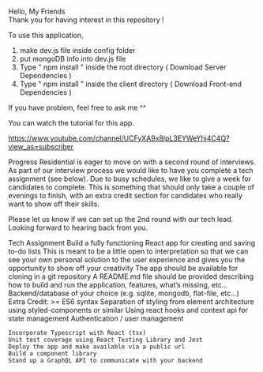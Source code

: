 Hello, My Friends  
Thank you for having interest in this repository ! 

To use this application, 

1. make dev.js file inside config folder 
2. put mongoDB info into dev.js file 
3. Type  " npm install " inside the root directory  ( Download Server Dependencies ) 
4. Type " npm install " inside the client directory ( Download Front-end Dependencies )


If you have problem, feel free to ask me ^^ 

You can watch the tutorial for this app.

https://www.youtube.com/channel/UCFyXA9x8lpL3EYWeYhj4C4Q?view_as=subscriber


Progress Residential is eager to move on with a second round of interviews. As part of our interview process we would like to have you complete a tech assignment (see below). Due to busy schedules, we like to give a week for candidates to complete. This is something that should only take a couple of evenings to finish, with an extra credit section for candidates who really want to show off their skills.

Please let us know if we can set up the 2nd round with our tech lead.
Looking forward to hearing back from you.
 
Tech Assignment
	Build a fully functioning React app for creating and saving to-do lists
	This is meant to be a little open to interpretation so that we can see your own personal solution to the user experience and gives you the opportunity to show off your creativity
	The app should be available for cloning in a git repository
	A README.md file should be provided describing how to build and run the application, features, what’s missing, etc…
	Backend/database of your choice (e.g. sqlite, mongodb, flat-file, etc…)
Extra Credit:
	>= ES6 syntax
	Separation of styling from element architecture using styled-components or similar
	Using react hooks and context api for state management
	Authentication / user management
	
	Incorporate Typescript with React (tsx)
	Unit test coverage using React Testing Library and Jest
	Deploy the app and make available via a public url
	Build a component library
	Stand up a GraphQL API to communicate with your backend


